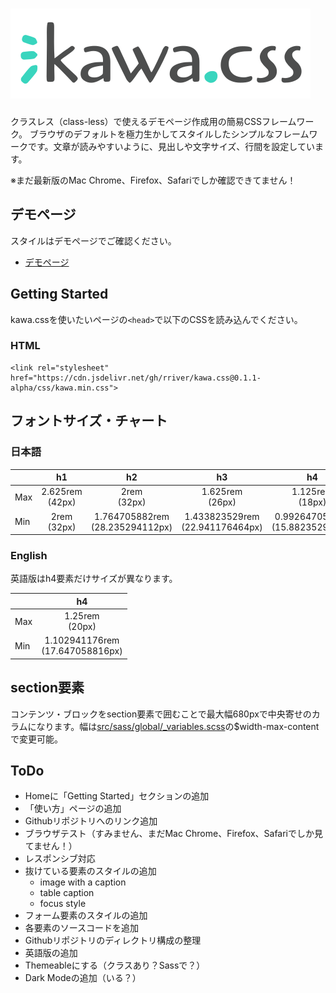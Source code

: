 # [![kawa.css](img/kawacss-logo.svg)](https://kawacss.rriver.dev)

クラスレス（class-less）で使えるデモページ作成用の簡易CSSフレームワーク。
ブラウザのデフォルトを極力生かしてスタイルしたシンプルなフレームワークです。文章が読みやすいように、見出しや文字サイズ、行間を設定しています。

※まだ最新版のMac Chrome、Firefox、Safariでしか確認できてません！

## デモページ
スタイルはデモページでご確認ください。

- [デモページ](https://kawacss.rriver.dev/)

## Getting Started
kawa.cssを使いたいページの`<head>`で以下のCSSを読み込んでください。

### HTML
```
<link rel="stylesheet" href="https://cdn.jsdelivr.net/gh/rriver/kawa.css@0.1.1-alpha/css/kawa.min.css">
```

## フォントサイズ・チャート
### 日本語
|| h1 | h2 | h3 | h4 | p |
|--|:--:|:--:|:--:|:--:|:--:|
| Max | 2.625rem<br>(42px) | 2rem<br>(32px) | 1.625rem<br>(26px) | 1.125rem<br>(18px) | 1.0625rem<br>(17px) |
| Min | 2rem<br>(32px) | 1.764705882rem<br>(28.235294112px) | 1.433823529rem<br>(22.941176464px) | 0.992647059rem<br>(15.882352944px) | 0.9375rem<br>(15px) |

### English
英語版はh4要素だけサイズが異なります。

|| h4 |
|--|:--:|
| Max | 1.25rem<br>(20px) |
| Min | 1.102941176rem<br>(17.647058816px) |

## section要素
コンテンツ・ブロックをsection要素で囲むことで最大幅680pxで中央寄せのカラムになります。幅は[src/sass/global/_variables.scss](src/sass/global/_variables.scss)の$width-max-contentで変更可能。

## ToDo
- Homeに「Getting Started」セクションの追加
- 「使い方」ページの追加
- Githubリポジトリへのリンク追加
- ブラウザテスト（すみません、まだMac Chrome、Firefox、Safariでしか見てません！）
- レスポンシブ対応
- 抜けている要素のスタイルの追加
  - image with a caption
  - table caption
  - focus style
- フォーム要素のスタイルの追加
- 各要素のソースコードを追加
- Githubリポジトリのディレクトリ構成の整理
- 英語版の追加
- Themeableにする（クラスあり？Sassで？）
- Dark Modeの追加（いる？）